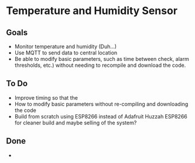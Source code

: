 # Temperature and Humidity Sensor

## Goals
* Monitor temperature and humidity (Duh...)
* Use MQTT to send data to central location
* Be able to modify basic parameters, such as time between check, alarm thresholds, etc.) without needing to recompile and download the code.

## To Do
* Improve timing so that the 
* How to modify basic parameters without re-compiling and downloading the code
* Build from scratch using ESP8266 instead of Adafruit Huzzah ESP8266 for cleaner build and maybe selling of the system?

## Done
* 
